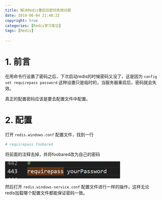 ```yaml
---
title: 解决Redis重启后密码失效问题
date: 2019-06-04 21:48:22
copyright: true
categories: [Redis学习笔记]
tags: [Redis]

---
```


# 1. 前言

在用命令行设置了密码之后，下次启动redis的时候密码又没了，这是因为 `config set requirepass password` 这种设置只是临时的，当服务器重启后，密码就会失效。

真正的配置密码应该是要去配置文件中配置。

# 2. 配置

打开 `redis.windows.conf` 配置文件，找到一行

```yml
# requirepass foobared
```

将前面的注释去掉，并将foobared改为自己的密码

![1559659794589](https://raw.githubusercontent.com/ShangguanHong/PictureBed/master/1559659794589.png)

然后打开 `redis.windows-service.conf` 配置文件进行一样的操作，这样无论redis加载哪个配置文件都能保证密码一致。
